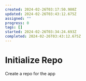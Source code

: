 ```yaml
---
created: 2024-02-26T03:17:50.980Z
updated: 2024-02-26T03:43:12.675Z
assigned: ""
progress: 0
tags: []
started: 2024-02-26T03:34:24.693Z
completed: 2024-02-26T03:43:12.675Z
---
```


# Initialize Repo

Create a repo for the app
